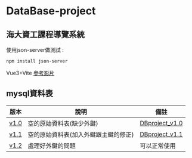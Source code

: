 # DataBase-project
## 海大資工課程導覽系統

使用json-server做測試 :

```
npm install json-server
```

Vue3+Vite
[參考影片](https://youtu.be/rNQIA0Fe9KQ)

## mysql資料表

| 版本 | 說明 | 備註　|
| ---- | ---- | ---- |
| [v1.0](back-Webpage/mysql/dbproject_v1.0.sql) | 空的原始資料表(缺少外鍵) | [DBproject_v1.0](back-Webpage/mysql/DBproject_v1.0.pdf) |
| [v1.1](back-Webpage/mysql/dbproject_v1.1.sql) | 空的原始資料表(加入外鍵跟主鍵的修正) | [DBproject_v1.1](back-Webpage/mysql/DBproject_v1.1.pdf) |
| [v1.2](back-Webpage/mysql/dbproject_v1.2.sql) | 處理好外鍵的問題 | 可以正常使用 |